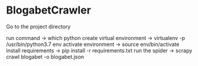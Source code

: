 # BlogabetCrawler

Go to the project directory


run command  -> which python
create virtual environment -> virtualenv -p /usr/bin/python3.7 env
activate environment -> source env/bin/activate
install requirements -> pip install -r requirements.txt
run the spider ->  scrapy crawl blogabet -o blogabet.json

